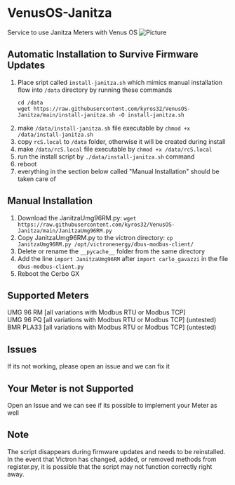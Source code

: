 # VenusOS-Janitza
Service to use Janitza Meters with Venus OS
![Picture](https://github.com/patrick-dmxc/VenusOS-Janitza-UMG-96-RM/blob/main/Picture%201.png?raw=true)


## Automatic Installation to Survive Firmware Updates
1. Place sript called `install-janitza.sh` which mimics manual installation flow into `/data` directory by running these commands
   ```
   cd /data
   wget https://raw.githubusercontent.com/kyros32/VenusOS-Janitza/main/install-janitza.sh -O install-janitza.sh
   ```
3. make `/data/install-janitza.sh` file executable by `chmod +x /data/install-janitza.sh`
4. copy `rcS.local` to `/data` folder, otherwise it will be created during install
5. make `/data/rcS.local` file executable by `chmod +x /data/rcS.local`
6. run  the install script by `./data/install-janitza.sh` command
7. reboot
8. everything in the section below called "Manual Installation" should be taken care of


## Manual Installation
1. Download the JanitzaUmg96RM.py: `wget https://raw.githubusercontent.com/kyros32/VenusOS-Janitza/main/JanitzaUmg96RM.py`
2. Copy JanitzaUmg96RM.py to the victron directory: `cp JanitzaUmg96RM.py /opt/victronenergy/dbus-modbus-client/`
3. Delete or rename the `__pycache__` folder from the same directory
4. Add the line `import JanitzaUmg96RM` after `import carlo_gavazzi` in the file `dbus-modbus-client.py`
5. Reboot the Cerbo GX

## Supported Meters
UMG 96 RM [all variations with Modbus RTU or Modbus TCP]\
UMG 96 PQ [all variations with Modbus RTU or Modbus TCP] (untested)
BMR PLA33 [all variations with Modbus RTU or Modbus TCP] (untested)

## Issues
If its not working, please open an issue and we can fix it

## Your Meter is not Supported
Open an Issue and we can see if its possible to implement your Meter as well

## Note
The script disappears during firmware updates and needs to be reinstalled. In the event that Victron has changed, added, or removed methods from register.py, it is possible that the script may not function correctly right away.
